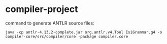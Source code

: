 # compiler-project

command to generate ANTLR source files:
```
java -cp antlr-4.13.2-complete.jar org.antlr.v4.Tool IsiGrammar.g4 -o compiler-core/src/compiler/core -package compiler.core
```
